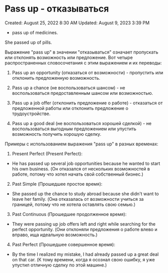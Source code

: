 # Pass up - отказываться

Created: August 25, 2022 8:30 AM
Updated: August 9, 2023 3:39 PM

- pass up of medicines.

She passed up of pills.

Выражение "pass up" в значении "отказываться" означает пропускать или отклонять возможность или предложение. Вот четыре распространенных словосочетания с этим выражением и их переводы:

1. Pass up an opportunity (отказаться от возможности) - пропустить или отклонить предложенную возможность.

2. Pass up a chance (не воспользоваться шансом) - не воспользоваться предоставленным шансом или возможностью.

3. Pass up a job offer (отклонить предложение о работе) - отказаться от предложенной работы или отклонить предложение о трудоустройстве.

4. Pass up a good deal (не воспользоваться хорошей сделкой) - не воспользоваться выгодным предложением или упустить возможность получить хорошую сделку.

Примеры с использованием выражения "pass up" в разных временах:

1. Present Perfect (Present Perfect):

- He has passed up several job opportunities because he wanted to start his own business. (Он отказался от нескольких возможностей в работе, потому что хотел начать свой собственный бизнес.)

2. Past Simple (Прошедшее простое время):

- She passed up the chance to study abroad because she didn't want to leave her family. (Она отказалась от возможности учиться за границей, потому что не хотела оставлять свою семью.)

3. Past Continuous (Прошедшее продолженное время):

- They were passing up job offers left and right while searching for the perfect opportunity. (Они отклоняли предложения о работе влево и вправо, ища идеальную возможность.)

4. Past Perfect (Прошедшее совершенное время):

- By the time I realized my mistake, I had already passed up a great deal on that car. (К тому времени, когда я осознал свою ошибку, я уже упустил отличную сделку по этой машине.)